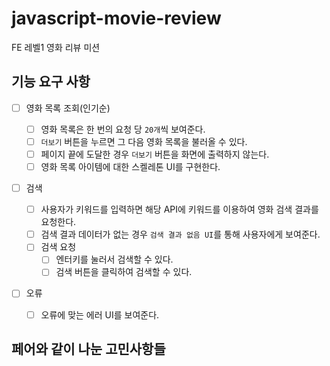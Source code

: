 # javascript-movie-review

FE 레벨1 영화 리뷰 미션

## 기능 요구 사항

- [ ] 영화 목록 조회(인기순)

  - [ ] 영화 목록은 한 번의 요청 당 `20개`씩 보여준다.
  - [ ] `더보기` 버튼을 누르면 그 다음 영화 목록을 불러올 수 있다.
  - [ ] 페이지 끝에 도달한 경우 `더보기` 버튼을 화면에 출력하지 않는다.
  - [ ] 영화 목록 아이템에 대한 스켈레톤 UI를 구현한다.

- [ ] 검색

  - [ ] 사용자가 키워드를 입력하면 해당 API에 키워드를 이용하여 영화 검색 결과를 요청한다.
  - [ ] 검색 결과 데이터가 없는 경우 `검색 결과 없음 UI`를 통해 사용자에게 보여준다.
  - [ ] 검색 요청
    - [ ] 엔터키를 눌러서 검색할 수 있다.
    - [ ] 검색 버튼을 클릭하여 검색할 수 있다.

- [ ] 오류
  - [ ] 오류에 맞는 에러 UI를 보여준다.

## 페어와 같이 나눈 고민사항들
